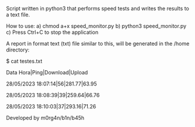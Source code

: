Script written in python3 that performs speed tests and writes the results to a text file.

How to use:
a) chmod a+x speed_monitor.py
b) python3 speed_monitor.py
c) Press Ctrl+C to stop the application

A report in format text (txt) file similar to this, will be generated in the /home directory:

$ cat testes.txt 

Data Hora|Ping|Download|Upload

28/05/2023 18:07:14|56|281.77|63.95

28/05/2023 18:08:39|39|259.64|66.76

28/05/2023 18:10:03|37|293.16|71.26

Developed by m0rg4n/b1n/b45h 
